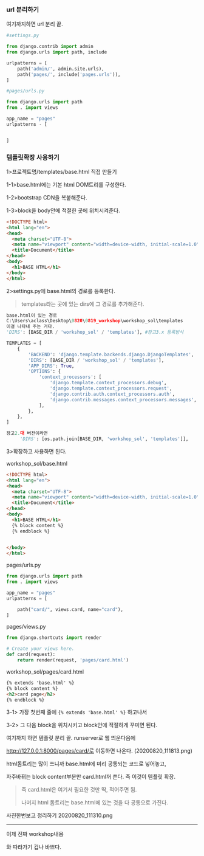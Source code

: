 ### url 분리하기

여기까지하면 url 분리 끝.

```python
#settings.py

from django.contrib import admin
from django.urls import path, include

urlpatterns = [
    path('admin/', admin.site.urls),
    path('pages/', include('pages.urls')),
]

```

```python
#pages/urls.py

from django.urls import path
from . import views

app_name = "pages"
urlpatterns - [


]
```





### 템플릿확장 사용하기

1>프로젝트명/templates/base.html 직접 만들기

1-1>base.html에는 기본 html DOM트리를 구성한다.

1-2>bootstrap CDN을 복붙해준다.

1-3>block을 body안에 적절한 곳에 위치시켜준다.

```HTML
<!DOCTYPE html>
<html lang="en">
<head>
  <meta charset="UTF-8">
  <meta name="viewport" content="width=device-width, initial-scale=1.0">
  <title>Document</title>
</head>
<body>
  <h1>BASE HTML</h1>
</body>
</html>
```



2>settings.py에 base.html의 경로를 등록한다.

> templates라는 곳에 있는  dirs에 그 경로를 추가해준다.

```python
base.html이 있는 경로
C:\Users\aclass\Desktop\0820\0819_workshop\workshop_sol\templates
이걸 나타내 주는 거다.
'DIRS': [BASE_DIR / 'workshop_sol' / 'templates'], #장고3.x 등록방식

TEMPLATES = [
    {
        'BACKEND': 'django.template.backends.django.DjangoTemplates',
        'DIRS': [BASE_DIR / 'workshop_sol' / 'templates'],
        'APP_DIRS': True,
        'OPTIONS': {
            'context_processors': [
                'django.template.context_processors.debug',
                'django.template.context_processors.request',
                'django.contrib.auth.context_processors.auth',
                'django.contrib.messages.context_processors.messages',
            ],
        },
    },
]

장고2.대 버전이라면  
     'DIRS': [os.path.join[BASE_DIR, 'workshop_sol', 'templates']],
```



3>확장하고 사용하면 된다.



workshop_sol/base.html

```html
<!DOCTYPE html>
<html lang="en">
<head>
  <meta charset="UTF-8">
  <meta name="viewport" content="width=device-width, initial-scale=1.0">
  <title>Document</title>
</head>
<body>
  <h1>BASE HTML</h1>
  {% block content %}
  {% endblock %}
  

</body>
</html>
```





pages/urls.py

```python
from django.urls import path
from . import views

app_name = "pages"
urlpatterns = [

    path("card/", views.card, name="card"),
]
```



pages/views.py

```python
from django.shortcuts import render

# Create your views here.
def card(request):
    return render(request, 'pages/card.html')
```



workshop_sol/pages/card.html

```html
{% extends 'base.html' %}
{% block content %}
<h2>card page</h2>
{% endblock %}
```

3-1> 가장 첫번째 줄에 `{% extends 'base.html' %}` 하고나서

3-2> 그 다음 block을 위치시키고 block안에 적절하게 꾸미면 된다.



여기까지 하면 템플릿 분리 끝. runserver로 웹 띄운다음에 

http://127.0.0.1:8000/pages/card/로 이동하면 나온다. (20200820_111813.png)



html돔트리는 많이 쓰니까 base.html에 미리 공통되는 코드로 넣어놓고,

자주바뀌는 block content부분만 card.html꺼 쓴다. 즉 이것이 템플릿 확장.

> 즉 card.html은 여기서 필요한 것만 딱, 적어주면 됨. 
>
> 나머지 html 돔트리는 base.html에 있는 것을 다 공통으로 가진다.

사진한번보고 정리하기 20200820_111310.png



----

이제 진짜 workshop내용

와 따라가기 겁나 바쁘다.



